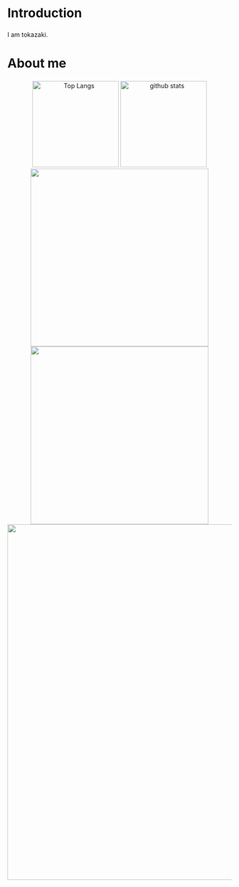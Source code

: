 <h1 align="left">Introduction</h1>

###

<p align="left">I am tokazaki.</p>

###


###

<p align="left"></p>

###

<h1 align="left">About me</h1>

###

<div align="center">
<!--     <a href="https://github.com/Coday-meric/badge42">
        <img src="https://badge42.coday.fr/api/v2/clqlxyir4187001p451lzs3rc/stats?cursusId=21&coalitionId=310" alt="tokazaki's 42 stats" width="810px"/>
    </a> -->
    <img alt="Top Langs" src="https://github-readme-stats.vercel.app/api/top-langs/?username=kaaaaakun&layout=compact&show_icons=true" height="194px" />
    <img alt="github stats" src="https://github-readme-stats.vercel.app/api?username=kaaaaakun" height="194px"/>
    <img src="http://github-profile-summary-cards.vercel.app/api/cards/most-commit-language?username=kaaaaakun&theme=nord_bright" width="400px">
    <img src="http://github-profile-summary-cards.vercel.app/api/cards/productive-time?username=kaaaaakun&theme=nord_bright&utcOffset=9" width="400px">
    <img src="http://github-profile-summary-cards.vercel.app/api/cards/profile-details?username=kaaaaakun&theme=nord_bright" width="800px">

</div>

